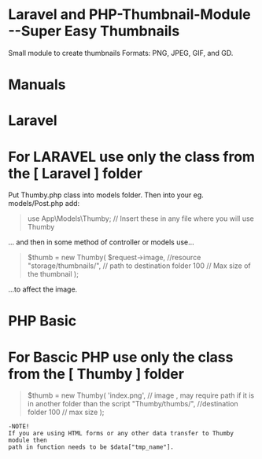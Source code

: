 # Laravel and PHP-Thumbnail-Module --Super Easy Thumbnails

Small module to create thumbnails 
Formats: PNG, JPEG, GIF, and GD.


# Manuals

# Laravel
# For LARAVEL use only the class from the [ Laravel ] folder


  Put Thumby.php class into models folder.
  Then into your eg. models/Post.php add:
  
  > use App\Models\Thumby;    // Insert these in any file where you will use Thumby
  
  ... and then in some method of controller or models use...

  > $thumb = new Thumby(
      $request->image,                //resource
      "storage/thumbnails/",          // path to destination folder
      100                             // Max size of the thumbnail
    );
    
   ...to affect the image.
   
  
# PHP Basic
# For Bascic PHP use only the class from the [ Thumby ] folder


  >$thumb = new Thumby(
    'index.png',            // image , may require path if it is in another folder than the script
    "Thumby/thumbs/",       //destination folder
    100                     // max size
  );
  
    
    -NOTE!
    If you are using HTML forms or any other data transfer to Thumby module then
    path in function needs to be $data["tmp_name"].
